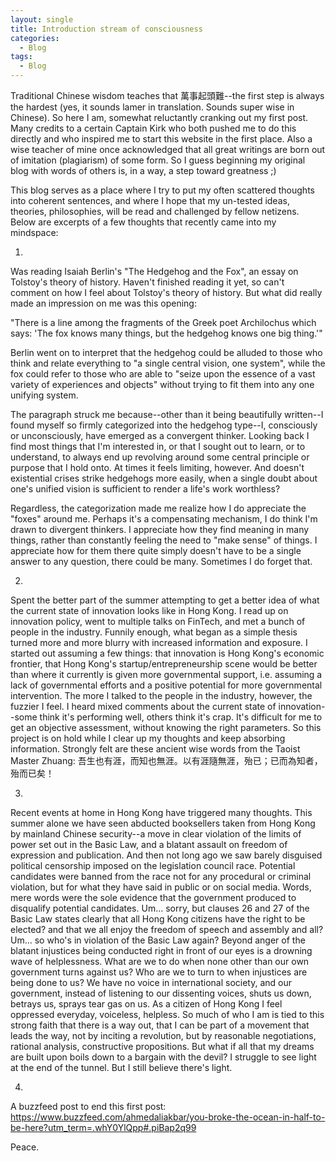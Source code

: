 ```yaml
---
layout: single
title: Introduction stream of consciousness 
categories: 
  - Blog
tags:
  - Blog
---
```


Traditional Chinese wisdom teaches that 萬事起頭難--the first step is always the hardest (yes, it sounds lamer in translation. Sounds super wise in Chinese). So here I am, somewhat reluctantly cranking out my first post. Many credits to a certain Captain Kirk who both pushed me to do this directly and who inspired me to start this website in the first place. Also a wise teacher of mine once acknowledged that all great writings are born out of imitation (plagiarism) of some form. So I guess beginning my original blog with words of others is, in a way, a step toward greatness ;)

This blog serves as a place where I try to put my often scattered thoughts into coherent sentences, and where I hope that my un-tested ideas, theories, philosophies, will be read and challenged by fellow netizens. Below are excerpts of a few thoughts that recently came into my mindspace:

1. 

Was reading Isaiah Berlin's "The Hedgehog and the Fox", an essay on Tolstoy's theory of history. Haven't finished reading it yet, so can't comment on how I feel about Tolstoy's theory of history. But what did really made an impression on me was this opening: 

   "There is a line among the fragments of the Greek poet Archilochus which says: 'The fox knows many things, but the hedgehog knows one big thing.'" 
   
Berlin went on to interpret that the hedgehog could be alluded to those who think and relate everything to "a single central vision, one system", while the fox could refer to those who are able to "seize upon the essence of a vast variety of experiences and objects" without trying to fit them into any one unifying system. 

The paragraph struck me because--other than it being beautifully written--I found myself so firmly categorized into the hedgehog type--I, consciously or unconsciously, have emerged as a convergent thinker. Looking back I find most things that I'm interested in, or that I sought out to learn, or to understand, to always end up revolving around some central principle or purpose that I hold onto. At times it feels limiting, however. And doesn't existential crises strike hedgehogs more easily, when a single doubt about one's unified vision is sufficient to render a life's work worthless?

Regardless, the categorization made me realize how I do appreciate the "foxes" around me. Perhaps it's a compensating mechanism, I do think I'm drawn to divergent thinkers. I appreciate how they find meaning in many things, rather than constantly feeling the need to "make sense" of things. I appreciate how for them there quite simply doesn't have to be a single answer to any question, there could be many. Sometimes I do forget that.

2.
Spent the better part of the summer attempting to get a better idea of what the current state of innovation looks like in Hong Kong. I read up on innovation policy, went to multiple talks on FinTech, and met a bunch of people in the industry. Funnily enough, what began as a simple thesis turned more and more blurry with increased information and exposure. I started out assuming a few things: that innovation is Hong Kong's economic frontier, that Hong Kong's startup/entrepreneurship scene would be better than where it currently is given more governmental support, i.e. assuming a lack of governmental efforts and a positive potential for more governmental intervention. The more I talked to the people in the industry, however, the fuzzier I feel. I heard mixed comments about the current state of innovation--some think it's performing well, others think it's crap. It's difficult for me to get an objective assessment, without knowing the right parameters. So this project is on hold while I clear up my thoughts and keep absorbing information. Strongly felt are these ancient wise words from the Taoist Master Zhuang: 吾生也有涯，而知也無涯。以有涯隨無涯，殆已；已而為知者，殆而已矣！

3.
Recent events at home in Hong Kong have triggered many thoughts. This summer alone we have seen abducted booksellers taken from Hong Kong by mainland Chinese security--a move in clear violation of the limits of power set out in the Basic Law, and a blatant assault on freedom of expression and publication. And then not long ago we saw barely disguised political censorship imposed on the legislation council race. Potential candidates were banned from the race not for any procedural or criminal violation, but for what they have said in public or on social media. Words, mere words were the sole evidence that the government produced to disqualify potential candidates. Um... sorry, but clauses 26 and 27 of the Basic Law states clearly that all Hong Kong citizens have the right to be elected? and that we all enjoy the freedom of speech and assembly and all? Um... so who's in violation of the Basic Law again?
Beyond anger of the blatant injustices being conducted right in front of our eyes is a drowning wave of helplessness. What are we to do when none other than our own government turns against us? Who are we to turn to when injustices are being done to us? We have no voice in international society, and our government, instead of listening to our dissenting voices, shuts us down, betrays us, sprays tear gas on us. As a citizen of Hong Kong I feel oppressed everyday, voiceless, helpless.
So much of who I am is tied to this strong faith that there is a way out, that I can be part of a movement that leads the way, not by inciting a revolution, but by reasonable negotiations, rational analysis, constructive propositions. But what if all that my dreams are built upon boils down to a bargain with the devil? I struggle to see light at the end of the tunnel. But I still believe there's light.

4.
A buzzfeed post to end this first post:
https://www.buzzfeed.com/ahmedaliakbar/you-broke-the-ocean-in-half-to-be-here?utm_term=.whY0YlQpp#.piBap2q99

Peace.
